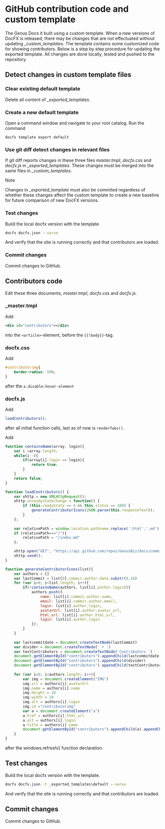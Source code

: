 # GitHub contribution code and custom template

The Genus Docs it built using a custom template. When a new versions of DocFX is released, there may be changes that are not effectuated without updating *_custom_templates*. The template contains some customized code for showing contributors. Below is a step by step procedure for updating the exported template. All changes are done locally, tested and pushed to the repository.

## Detect changes in custom template files
### Clear existing default template
Delete all content of *_exported_templates*.

### Create a new default template
Open a command window and navigate to your root catalog. Run the command 
```
docfx template export default
```
### Use git diff detect changes in relevant files
If git diff reports changes in these three files _master.tmpl_, _docfx.css_ and _docfx.js_ in *_exported_templates*. These changes must be merged into the same files in *_custom_templates*.
> [!NOTE]
> Changes in *_exported_template* must also be commited regardless of whether these changes affect the custom template to create a new baseline for future comparison of new DocFX versions.

### Test changes

Build the local docfx version with the template.
```cmd
docfx docfx.json --serve
```
And verify that the site is running correctly and that contributors are loaded.

### Commit changes
Commit changes to GitHub. 


## Contributors code
Edit these three documents, _master.tmpl_, _docfx.css_ and _docfx.js_.


### \_master.tmpl

Add
```xml
<div id="contributors"></div>
```
into the `<article>`-element, before the `{{!body}}`-tag.


### docfx.css

Add
```css
#contributorimg{
    border-radius: 50%;
}
```
after the `a.disable:hover-element`


### docfx.js

Add
```javascript
loadContributors();
```
after all initial function calls, last as of now is `renderTabs()`.

Add
```javascript
function containsName(array, login){
    var i =array.length; 
    while(i--){
        if(array[i].login == login){
            return true;
        }
    }
    return false;
}

function loadContributors() {
    var xhttp = new XMLHttpRequest();
    xhttp.onreadystatechange = function() {
        if (this.readyState == 4 && this.status == 200) {
            generateContributorIcons(JSON.parse(this.responseText));
        }
    };
    
    var relativePath = window.location.pathname.replace('.html','.md')
    if (relativePath==="/"){
        relativePath = "/index.md"
    };

    xhttp.open("GET", "https://api.github.com/repos/GenusBiz/docs/commits?path="+relativePath, true);
    xhttp.send();
}

function generateContributorIcons(list){
    var authors = []
    var lastCommit = list[0].commit.author.date.substr(0,10)
    for (var i=0; i<list.length; i++){
        if(!containsName(authors, list[i].author.login)){
            authors.push({
                name: list[i].commit.author.name,
                email: list[i].commit.author.email,
                login: list[i].author.login,
                avatarUrl: list[i].author.avatar_url,
                html_url: list[i].author.html_url,
                login: list[i].author.login
            });
        }
    }
    
    var lastcommitdate = document.createTextNode(lastCommit)
    var divider = document.createTextNode(' • ')
    var textContributors = document.createTextNode('Contributors ')
    document.getElementById("contributors").appendChild(lastcommitdate)
    document.getElementById("contributors").appendChild(divider)
    document.getElementById("contributors").appendChild(textContributors)
    
    for (var i=0; i<authors.length; i++){
        var img = document.createElement("IMG")
        img.src = authors[i].avatarUrl
        img.name = authors[i].name
        img.height = 28
        img.width = 28
        img.alt = authors[i].login
        img.id ="contributorimg"
        var a = document.createElement("a")
        a.href = authors[i].html_url
        a.alt = authors[i].login
        a.title = authors[i].name
        document.getElementById("contributors").appendChild(a).appendChild(img)
    }
}
```

after the windows.refresh() function declaration.

## Test changes

Build the local docfx version with the template.
```cmd
docfx docfx.json -t _exported_templates\default --serve
```
And verify that the site is running correctly and that contributors are loaded.

## Commit changes
Commit changes to GitHub.